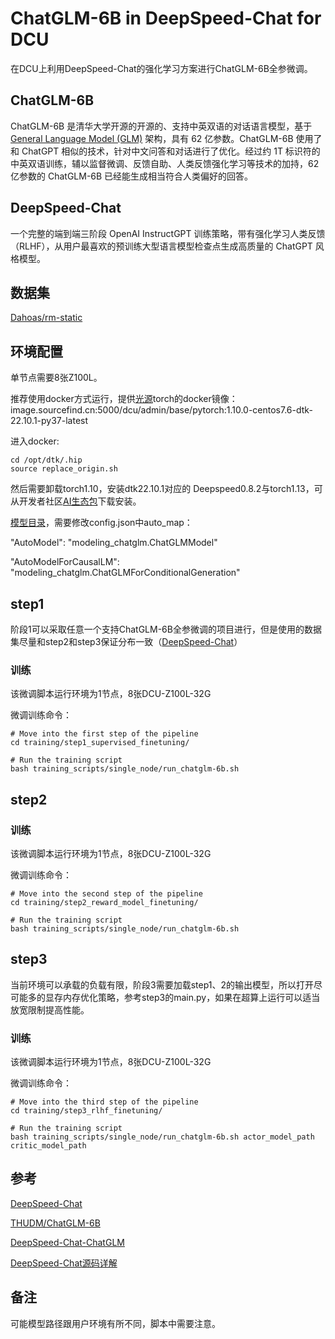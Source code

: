 # ChatGLM-6B in DeepSpeed-Chat for DCU

在DCU上利用DeepSpeed-Chat的强化学习方案进行ChatGLM-6B全参微调。

## ChatGLM-6B

ChatGLM-6B 是清华大学开源的开源的、支持中英双语的对话语言模型，基于 [General Language Model (GLM)](https://github.com/THUDM/GLM) 架构，具有 62 亿参数。ChatGLM-6B 使用了和 ChatGPT 相似的技术，针对中文问答和对话进行了优化。经过约 1T 标识符的中英双语训练，辅以监督微调、反馈自助、人类反馈强化学习等技术的加持，62 亿参数的 ChatGLM-6B 已经能生成相当符合人类偏好的回答。

## DeepSpeed-Chat

一个完整的端到端三阶段 OpenAI InstructGPT 训练策略，带有强化学习人类反馈（RLHF），从用户最喜欢的预训练大型语言模型检查点生成高质量的 ChatGPT 风格模型。

## 数据集

[Dahoas/rm-static](https://huggingface.co/datasets/Dahoas/rm-static)

## 环境配置

单节点需要8张Z100L。

推荐使用docker方式运行，提供[光源](https://www.sourcefind.cn/#/service-details)torch的docker镜像：image.sourcefind.cn:5000/dcu/admin/base/pytorch:1.10.0-centos7.6-dtk-22.10.1-py37-latest

进入docker:

```plaintext
cd /opt/dtk/.hip
source replace_origin.sh
```

然后需要卸载torch1.10，安装dtk22.10.1对应的 Deepspeed0.8.2与torch1.13，可从开发者社区[AI生态包](https://developer.hpccube.com/tool/)下载安装。

[模型目录](https://huggingface.co/THUDM/chatglm-6b)，需要修改config.json中auto_map：

"AutoModel": "modeling_chatglm.ChatGLMModel"

"AutoModelForCausalLM": "modeling_chatglm.ChatGLMForConditionalGeneration"

## step1

阶段1可以采取任意一个支持ChatGLM-6B全参微调的项目进行，但是使用的数据集尽量和step2和step3保证分布一致（[DeepSpeed-Chat](https://github.com/microsoft/DeepSpeedExamples/tree/master/applications/DeepSpeed-Chat)）

### 训练

该微调脚本运行环境为1节点，8张DCU-Z100L-32G

微调训练命令：

```plaintext
# Move into the first step of the pipeline
cd training/step1_supervised_finetuning/

# Run the training script
bash training_scripts/single_node/run_chatglm-6b.sh
```

## step2

### 训练

该微调脚本运行环境为1节点，8张DCU-Z100L-32G

微调训练命令：

```plaintext
# Move into the second step of the pipeline
cd training/step2_reward_model_finetuning/

# Run the training script
bash training_scripts/single_node/run_chatglm-6b.sh
```

## step3

当前环境可以承载的负载有限，阶段3需要加载step1、2的输出模型，所以打开尽可能多的显存内存优化策略，参考step3的main.py，如果在超算上运行可以适当放宽限制提高性能。

### 训练

该微调脚本运行环境为1节点，8张DCU-Z100L-32G

微调训练命令：

```plaintext
# Move into the third step of the pipeline
cd training/step3_rlhf_finetuning/

# Run the training script
bash training_scripts/single_node/run_chatglm-6b.sh actor_model_path critic_model_path 
```

## 参考

[DeepSpeed-Chat](https://github.com/microsoft/DeepSpeedExamples/tree/master/applications/DeepSpeed-Chat)

[THUDM/ChatGLM-6B](https://github.com/THUDM/ChatGLM-6B/tree/main)

[DeepSpeed-Chat-ChatGLM](https://github.com/yangzhipeng1108/DeepSpeed-Chat-ChatGLM)

[DeepSpeed-Chat源码详解](https://blog.csdn.net/remixa/category_12325075.html)

## 备注

可能模型路径跟用户环境有所不同，脚本中需要注意。
